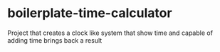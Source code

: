 # boilerplate-time-calculator
Project that creates a clock like system that show time and capable of adding time brings back a result
